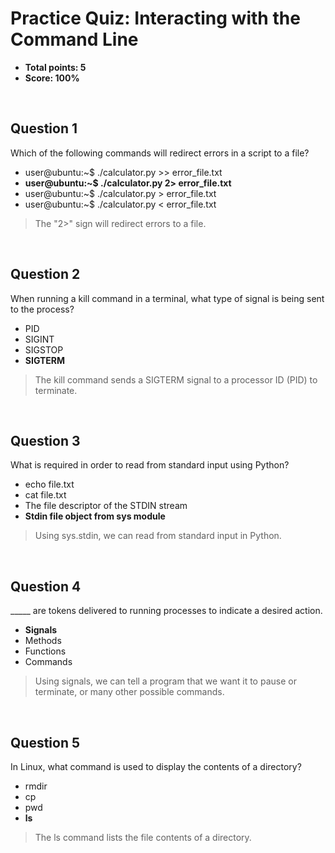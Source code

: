 # Practice Quiz: Interacting with the Command Line
* **Total points: 5**
* **Score: 100%**

<br>

## Question 1

Which of the following commands will redirect errors in a script to a file?

* user@ubuntu:~$ ./calculator.py >> error_file.txt
* **user@ubuntu:~$ ./calculator.py 2> error_file.txt**
* user@ubuntu:~$ ./calculator.py > error_file.txt
* user@ubuntu:~$ ./calculator.py < error_file.txt

> The "2>" sign will redirect errors to a file.

<br>

## Question 2

When running a kill command in a terminal, what type of signal is being sent to the process?

* PID
* SIGINT
* SIGSTOP
* **SIGTERM**

> The kill command sends a SIGTERM signal to a processor ID (PID) to terminate.

<br>

## Question 3

What is required in order to read from standard input using Python?

* echo file.txt
* cat file.txt
* The file descriptor of the STDIN stream
* **Stdin file object from sys module**

> Using sys.stdin, we can read from standard input in Python.

<br>

## Question 4

_____ are tokens delivered to running processes to indicate a desired action.

* **Signals**
* Methods
* Functions
* Commands

> Using signals, we can tell a program that we want it to pause or terminate, or many other possible commands.

<br>

## Question 5

In Linux, what command is used to display the contents of a directory?

* rmdir
* cp
* pwd
* **ls**

> The ls command lists the file contents of a directory.